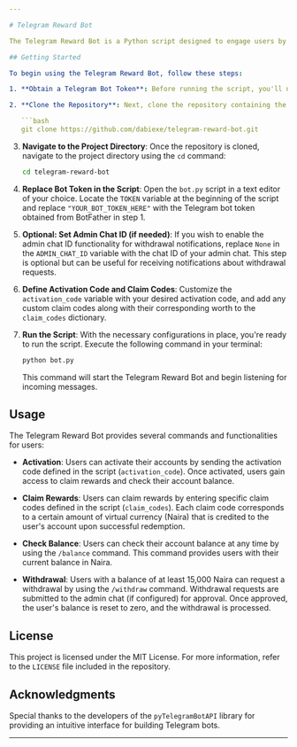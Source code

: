 ```yaml
---

# Telegram Reward Bot

The Telegram Reward Bot is a Python script designed to engage users by rewarding them with virtual currency (Naira) upon activation of their accounts and claiming of custom codes. This README will guide you through the setup process and usage of the bot, providing detailed instructions at every step.

## Getting Started

To begin using the Telegram Reward Bot, follow these steps:

1. **Obtain a Telegram Bot Token**: Before running the script, you'll need to create a Telegram bot and obtain its token from the BotFather. Start by opening the Telegram app and searching for BotFather. Initiate a chat with BotFather and use the `/newbot` command to create a new bot. Follow the prompts to set a name and username for your bot, and BotFather will provide you with a unique API token. Ensure you keep this token secure and do not share it with anyone else.

2. **Clone the Repository**: Next, clone the repository containing the Telegram Reward Bot script to your local machine. Use the following command in your terminal:

   ```bash
   git clone https://github.com/dabiexe/telegram-reward-bot.git
   ```



3. **Navigate to the Project Directory**: Once the repository is cloned, navigate to the project directory using the `cd` command:

   ```bash
   cd telegram-reward-bot
   ```

4. **Replace Bot Token in the Script**: Open the `bot.py` script in a text editor of your choice. Locate the `TOKEN` variable at the beginning of the script and replace `"YOUR_BOT_TOKEN_HERE"` with the Telegram bot token obtained from BotFather in step 1.

5. **Optional: Set Admin Chat ID (if needed)**: If you wish to enable the admin chat ID functionality for withdrawal notifications, replace `None` in the `ADMIN_CHAT_ID` variable with the chat ID of your admin chat. This step is optional but can be useful for receiving notifications about withdrawal requests.

6. **Define Activation Code and Claim Codes**: Customize the `activation_code` variable with your desired activation code, and add any custom claim codes along with their corresponding worth to the `claim_codes` dictionary.

7. **Run the Script**: With the necessary configurations in place, you're ready to run the script. Execute the following command in your terminal:

   ```bash
   python bot.py
   ```

   This command will start the Telegram Reward Bot and begin listening for incoming messages.

## Usage

The Telegram Reward Bot provides several commands and functionalities for users:

- **Activation**: Users can activate their accounts by sending the activation code defined in the script (`activation_code`). Once activated, users gain access to claim rewards and check their account balance.

- **Claim Rewards**: Users can claim rewards by entering specific claim codes defined in the script (`claim_codes`). Each claim code corresponds to a certain amount of virtual currency (Naira) that is credited to the user's account upon successful redemption.

- **Check Balance**: Users can check their account balance at any time by using the `/balance` command. This command provides users with their current balance in Naira.

- **Withdrawal**: Users with a balance of at least 15,000 Naira can request a withdrawal by using the `/withdraw` command. Withdrawal requests are submitted to the admin chat (if configured) for approval. Once approved, the user's balance is reset to zero, and the withdrawal is processed.

## License

This project is licensed under the MIT License. For more information, refer to the `LICENSE` file included in the repository.

## Acknowledgments

Special thanks to the developers of the `pyTelegramBotAPI` library for providing an intuitive interface for building Telegram bots.

---
```

